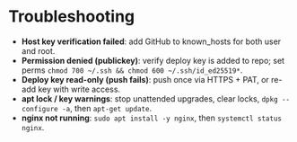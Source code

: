 
# Troubleshooting

- **Host key verification failed**: add GitHub to known_hosts for both user and root.
- **Permission denied (publickey)**: verify deploy key is added to repo; set perms `chmod 700 ~/.ssh && chmod 600 ~/.ssh/id_ed25519*`.
- **Deploy key read-only (push fails)**: push once via HTTPS + PAT, or re-add key with write access.
- **apt lock / key warnings**: stop unattended upgrades, clear locks, `dpkg --configure -a`, then `apt-get update`.
- **nginx not running**: `sudo apt install -y nginx`, then `systemctl status nginx`.
